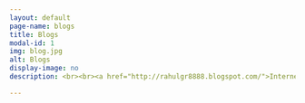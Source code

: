 ```yaml
---
layout: default
page-name: blogs
title: Blogs
modal-id: 1
img: blog.jpg
alt: Blogs
display-image: no
description: <br><br><a href="http://rahulgr8888.blogspot.com/">Internesque</a><br><a href="http://hpmor-science.blogspot.com/">HPMOR - Scientific Facts</a><br><a href="http://ideafecate.blogspot.com/">Ideafecate</a><br><a href="http://cprogramsmadeeasy.blogspot.com/">C Programs made Easy</a>

---
```

